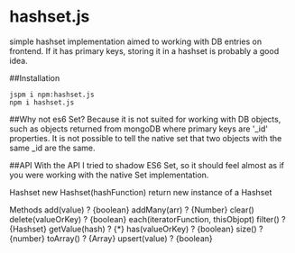 # hashset.js
simple hashset implementation aimed to working with DB entries on frontend. If it has primary keys, storing it in a hashset is probably a good idea.

##Installation
```
jspm i npm:hashset.js
npm i hashset.js
```

##Why not es6 Set?
Because it is not suited for working with DB objects, such as objects returned from mongoDB where primary keys are '_id' properties. It is not possible to tell the native set that two objects with the same _id are the same.

##API
With the API I tried to shadow ES6 Set, so it should feel almost as if you were working with the native Set implementation.

Hashset
new Hashset(hashFunction)
return new instance of a Hashset

Methods
add(value) ? {boolean}
addMany(arr) ? {Number}
clear()
delete(valueOrKey) ? {boolean}
each(iteratorFunction, thisObjopt)
filter() ? {Hashset}
getValue(hash) ? {*}
has(valueOrKey) ? {boolean}
size() ? {number}
toArray() ? {Array}
upsert(value) ? {boolean}
